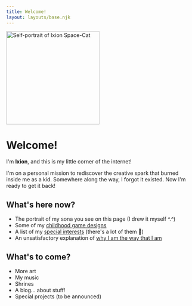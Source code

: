 ```yaml
---
title: Welcome!
layout: layouts/base.njk
---
```


<img src="/img/ixion-portrait.png" alt="Self-portrait of Ixion Space-Cat" width=250px class="float-right border-image">

# Welcome!

I'm **Ixion**, and this is my little corner of the internet!

I'm on a personal mission to rediscover the creative spark that burned inside me as a kid. Somewhere along the way, I forgot it existed. Now I'm ready to get it back!

## What's here now?
- The portrait of my sona you see on this page (I drew it myself ^.^)
- Some of my [childhood game designs](/art/)
- A list of my [special interests](/interests/) (there's a lot of them 🤯)
- An unsatisfactory explanation of [why I am the way that I am](/about/)

## What's to come?
- More art
- My music
- Shrines
- A blog... about stuff!
- Special projects (to be announced)